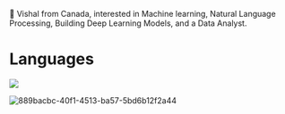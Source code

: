 👋 Vishal from Canada, interested in Machine learning, Natural Language Processing, Building Deep Learning Models, and a Data Analyst.

# Languages 
<img src=https://camo.githubusercontent.com/cb05dda3b8ed3fcb5c24d4aafc0b6ea979f73261b9fa0b94838271a7db6d43da/68747470733a2f2f696d672e736869656c64732e696f2f62616467652f2d507974686f6e2d3442384242453f266c6f676f3d507974686f6e266c6f676f436f6c6f723d666666 /> </a>
<br>





![889bacbc-40f1-4513-ba57-5bd6b12f2a44](https://user-images.githubusercontent.com/26355917/142678664-d31bc34b-508f-448c-ad30-dd5491c21225.png)

